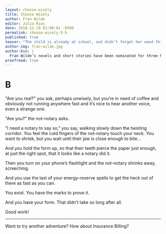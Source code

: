 ```yaml
---
layout: choose-wisely
title: Choose Wisely
author: Fran Wilde
editor: Julia Rios
date: 2018-12-18 01:00:01 -0500
permalink: choose-wisely-5-b
published: true
teaser: "The child is already at school, and didn’t forget her wand this time, so this is the perfect moment for dealing with the paperwork that sometimes comes with your latest medical adventure…"
author-img: fran-wilde.jpg
author-bio: |
  Fran Wilde’s novels and short stories have been nominated for three Nebula Awards and two Hugos, and include her Andre Norton- and Compton-Crook-winning debut novel, _Updraft_ (Tor, 2015), its sequels, _Cloudbound_ (2016) and _Horizon_ (2017), and the novelette “The Jewel and Her Lapidary” (Tor.com Publishing, 2016). Her short stories appear in _Asimov's Science Fiction_, _Tor.com_, _Beneath Ceaseless Skies_, _Shimmer Magazine_, _Nature Futures_, and the 2017 _Year’s Best Dark Fantasy and Horror_. She writes for publications including _The Washington Post_, _Tor.com_, _Clarkesworld Magazine_, _iO9.com_, and _GeekMom.com_. You can find her on Twitter, Facebook, and at [franwilde.net](http://www.franwilde.net).
proofread: true
---
```



# B

"Are you real?" you ask, perhaps unwisely, but you’re in need of coffee and obviously not running anywhere fast and it’s nice to hear another voice, even a strange one.

"Are you?" the not-notary asks.

"I need a notary to say so," you say, walking slowly down the twisting corridor. You feel the cold fingers of the not-notary touch your neck. You want to shriek, but you wait until their jaw is close enough to bite…

And you hold the form up, so that their teeth pierce the paper just enough, at just the right spot, that it looks like a notary did it.

Then you turn on your phone’s flashlight and the not-notary shrinks away, screeching.

And you use the last of your energy-reserve spells to get the heck out of there as fast as you can.

You exist. You have the marks to prove it.

And you have your form. That didn’t take so long after all.

Good work!

----

Want to try another adventure? How about Insurance Billing?
